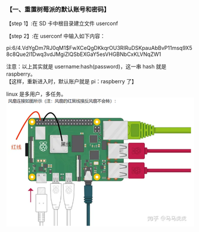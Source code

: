 ### 【一、重置树莓派的默认账号和密码】

【step 1】:在 SD 卡中根目录建立文件 userconf

【step 2】:在 userconf 中输入如下内容：

pi:$6$/4.VdYgDm7RJ0qM1$FwXCeQgDKkqrOU3RIRuDSKpauAbBvP11msq9X58c8Que2l1Dwq3vdJMgiZlQSbEXGaY5esVHGBNbCxKLVNqZW1

注意：以上其实就是 username:hash(password)，这一串 hash 就是 raspberry。  
【这样，重新进入时，默认账户就是 pi：raspberry 了】

linux 是多用户，多任务。
![fans](./images/fans.png)
